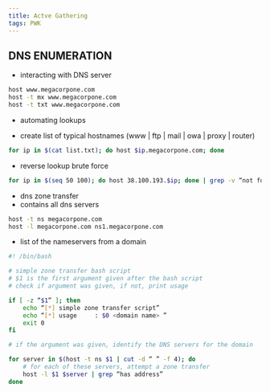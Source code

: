 ```yaml
---
title: Actve Gathering
tags: PWK
---
```


## DNS ENUMERATION

- interacting with DNS server  

```bash
host www.megacorpone.com
host -t mx www.megacorpone.com
host -t txt www.megacorpone.com
```

- automating lookups  

- create list of typical hostnames (www | ftp | mail | owa | proxy | router)  

```bash
for ip in $(cat list.txt); do host $ip.megacorpone.com; done
```

- reverse lookup brute force  

```bash
for ip in $(seq 50 100); do host 38.100.193.$ip; done | grep -v “not found”
```

- dns zone transfer  
- contains all dns servers  

```bash
host -t ns megacorpone.com
host -l megacorpone.com ns1.megacorpone.com
```

- list of the nameservers from a domain

```bash
#! /bin/bash

# simple zone transfer bash script
# $1 is the first argument given after the bash script
# check if argument was given, if not, print usage

if [ -z “$1” ]; then
    echo “[*] simple zone transfer script”
    echo “[*] usage     : $0 <domain name> ”
    exit 0
fi

# if the argument was given, identify the DNS servers for the domain  

for server in $(host -t ns $1 | cut -d “ ” -f 4); do
    # for each of these servers, attempt a zone transfer
    host -l $1 $server | grep “has address”
done
```
